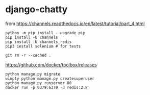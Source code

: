 # django-chatty

from https://channels.readthedocs.io/en/latest/tutorial/part_4.html

```
python -m pip install --upgrade pip
pip install -U channels
pip install -U channels_redis
pip3 install selenium # for tests
```

```
git rm -r --cached .
```

https://github.com/docker/toolbox/releases

```
python manage.py migrate
winpty python manage.py createsuperuser
python manage.py runserver 80
docker run -p 6379:6379 -d redis:2.8
```

